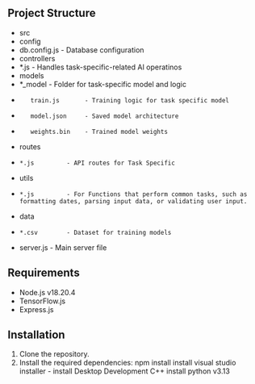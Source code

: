 ## Project Structure

- src
-  config
-    db.config.js  - Database configuration
-  controllers
-    *.js          - Handles task-specific-related AI operatinos
-  models
-    *_model       - Folder for task-specific model and logic
-        train.js       - Training logic for task specific model
-        model.json     - Saved model architecture
-        weights.bin    - Trained model weights
-  routes
-     *.js         - API routes for Task Specific

-  utils
-     *.js         - For Functions that perform common tasks, such as formatting dates, parsing input data, or validating user input.

-  data
-     *.csv        - Dataset for training models

-  server.js       - Main server file

## Requirements

- Node.js v18.20.4
- TensorFlow.js
- Express.js

## Installation
1. Clone the repository.
2. Install the required dependencies:
    npm install
    install visual studio installer
       - install Desktop Development C++
    install python v3.13
